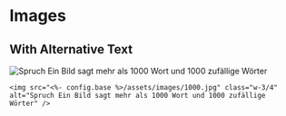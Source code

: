 # Images
## With Alternative Text

<img src="<%- config.base %>/assets/images/1000.jpg" class="w-3/4" alt="Spruch Ein Bild sagt mehr als 1000 Wort und 1000 zufällige Wörter" />

<br />

```
<img src="<%- config.base %>/assets/images/1000.jpg" class="w-3/4" alt="Spruch Ein Bild sagt mehr als 1000 Wort und 1000 zufällige Wörter" />
```
